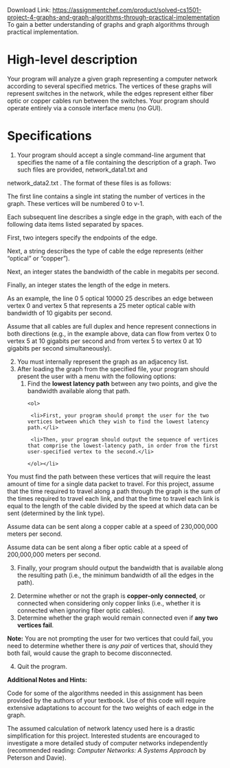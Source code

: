 Download Link: https://assignmentchef.com/product/solved-cs1501-project-4-graphs-and-graph-algorithms-through-practical-implementation
<br>
To gain a better understanding of graphs and graph algorithms through practical implementation.

<h1>High-level description</h1>

Your program will analyze a given graph representing a computer network according to several specified metrics. The vertices of these graphs will represent switches in the network, while the edges represent either fiber optic or copper cables run between the switches. Your program should operate entirely via a console interface menu (no GUI).

<h1>Specifications</h1>

<ol>

 <li>Your program should accept a single command-line argument that specifies the name of a file containing the description of a graph. Two such files are provided, network_data1.txt and</li>

</ol>

network_data2.txt . The format of these files is as follows:

The first line contains a single int stating the number of vertices in the graph. These vertices will be numbered 0 to v-1.

Each subsequent line describes a single edge in the graph, with each of the following data items listed separated by spaces.

First, two integers specify the endpoints of the edge.

Next, a string describes the type of cable the edge represents (either “optical” or “copper”).

Next, an integer states the bandwidth of the cable in megabits per second.

Finally, an integer states the length of the edge in meters.

As an example, the line 0 5 optical 10000 25 describes an edge between vertex 0 and vertex 5 that represents a 25 meter optical cable with bandwidth of 10 gigabits per second.

Assume that all cables are full duplex and hence represent connections in both directions (e.g., in the example above, data can flow from vertex 0 to vertex 5 at 10 gigabits per second and from vertex 5 to vertex 0 at 10 gigabits per second simultaneously).

<ol start="2">

 <li>You must internally represent the graph as an adjacency list.</li>

 <li>After loading the graph from the specified file, your program should present the user with a menu with the following options:

  <ol>

   <li>Find the <strong>lowest latency path</strong> between any two points, and give the bandwidth available along that path.

    <ol>

     <li>First, your program should prompt the user for the two vertices between which they wish to find the lowest latency path.</li>

     <li>Then, your program should output the sequence of vertices that comprise the lowest-latency path, in order from the first user-specified vertex to the second.</li>

    </ol></li>

  </ol></li>

</ol>

You must find the path between these vertices that will require the least amount of time for a single data packet to travel. For this project, assume that the time required to travel along a path through the graph is the sum of the times required to travel each link, and that the time to travel each link is equal to the length of the cable divided by the speed at which data can be sent (determined by the link type).

Assume data can be sent along a copper cable at a speed of 230,000,000 meters per second.

Assume data can be sent along a fiber optic cable at a speed of 200,000,000 meters per second.

<ol start="3">

 <li>Finally, your program should output the bandwidth that is available along the resulting path (i.e., the minimum bandwidth of all the edges in the path).</li>

</ol>

<ol start="2">

 <li>Determine whether or not the graph is <strong>copper-only connected</strong>, or connected when considering only copper links (i.e., whether it is connected when ignoring fiber optic cables).</li>

 <li>Determine whether the graph would remain connected even if <strong>any two vertices fail</strong>.</li>

</ol>

<strong>Note:</strong> You are not prompting the user for two vertices that could fail, you need to determine whether there is <em>any pair</em> of vertices that, should they both fail, would cause the graph to become disconnected.

<ol start="4">

 <li>Quit the program.</li>

</ol>

<strong>Additional Notes and Hints:</strong>

Code for some of the algorithms needed in this assignment has been provided by the authors of your textbook. Use of this code will require extensive adaptations to account for the two weights of each edge in the graph.

The assumed calculation of network latency used here is a drastic simplification for this project. Interested students are encouraged to investigate a more detailed study of computer networks independently (recommended reading: <em>Computer Networks: A Systems Approach</em> by Peterson and Davie).